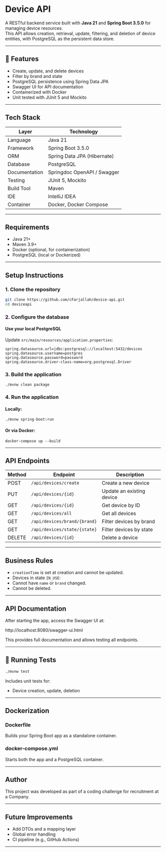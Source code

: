 # Device API

A RESTful backend service built with **Java 21** and **Spring Boot 3.5.0** for managing device resources.  
This API allows creation, retrieval, update, filtering, and deletion of device entities, with PostgreSQL as the persistent data store.

---

## 🚀 Features

-  Create, update, and delete devices
-  Filter by brand and state
-  PostgreSQL persistence using Spring Data JPA
-  Swagger UI for API documentation
-  Containerized with Docker
-  Unit tested with JUnit 5 and Mockito

---

##  Tech Stack

| Layer         | Technology              |
|---------------|--------------------------|
| Language      | Java 21                 |
| Framework     | Spring Boot 3.5.0       |
| ORM           | Spring Data JPA (Hibernate) |
| Database      | PostgreSQL              |
| Documentation | Springdoc OpenAPI / Swagger |
| Testing       | JUnit 5, Mockito        |
| Build Tool    | Maven                   |
| IDE           | IntelliJ IDEA           |
| Container     | Docker, Docker Compose  |

---

## Requirements

- Java 21+
- Maven 3.9+
- Docker (optional, for containerization)
- PostgreSQL (local or Dockerized)

---

##   Setup Instructions

### 1. Clone the repository

```bash
git clone https://github.com/cFarjallah/device-api.git
cd deviceapi
```

### 2. Configure the database

####  Use your local PostgreSQL

Update `src/main/resources/application.properties`:

``` DataSource Settings
spring.datasource.url=jdbc:postgresql://localhost:5432/devices
spring.datasource.username=postgres
spring.datasource.password=password
spring.datasource.driver-class-name=org.postgresql.Driver
```


### 3. Build the application

```
./mvnw clean package
```

### 4. Run the application

#### Locally:
```
./mvnw spring-boot:run
```

#### Or via Docker:
```
docker-compose up --build
```

---

## API Endpoints

| Method | Endpoint                         | Description                  |
|--------|----------------------------------|------------------------------|
| POST   | `/api/devices/create`            | Create a new device          |
| PUT    | `/api/devices/{id}`              | Update an existing device    |
| GET    | `/api/devices/{id}`              | Get device by ID             |
| GET    | `/api/devices/all`               | Get all devices              |
| GET    | `/api/devices/brand/{brand}`     | Filter devices by brand      |
| GET    | `/api/devices/state/{state}`     | Filter devices by state      |
| DELETE | `/api/devices/{id}`              | Delete a device              |

---

## Business Rules

- `creationTime` is set at creation and cannot be updated.
- Devices in state `IN_USE`:
- Cannot have `name` or `brand` changed.
- Cannot be deleted.

---

## API Documentation

After starting the app, access the Swagger UI at:


http://localhost:8080/swagger-ui.html


This provides full documentation and allows testing all endpoints.

---

## 🧪 Running Tests

```bash
./mvnw test
```

Includes unit tests for:
- Device creation, update, deletion

---

## Dockerization

### Dockerfile
Builds your Spring Boot app as a standalone container.

### docker-compose.yml
Starts both the app and a PostgreSQL container.

---

## Author

This project was developed as part of a coding challenge for recruitment at a Company.

---


## Future Improvements

- Add DTOs and a mapping layer
- Global error handling
- CI pipeline (e.g., GitHub Actions)

---
